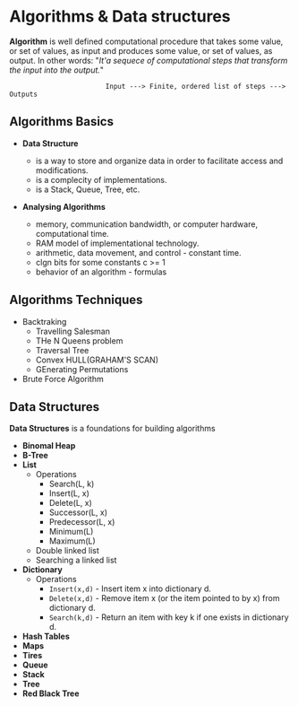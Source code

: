 # Algorithms & Data structures

**Algorithm** is well defined computational procedure that takes some value, or set of values, as input and produces some value, or set of values, as output. In other words: "*It'a sequece of computational steps that transform the input into the output.*"

                            Input ---> Finite, ordered list of steps ---> Outputs

## Algorithms Basics

- **Data Structure**
  - is a way to store and organize data in order to facilitate access and modifications.
  - is a complecity of implementations.
  - is a Stack, Queue, Tree, etc.

- **Analysing Algorithms**
  - memory, communication bandwidth, or computer hardware, computational time.
  - RAM model of implementational technology.
  - arithmetic, data movement, and control - constant time.
  - clgn bits for some constants c >= 1
  - behavior of an algorithm - formulas
 
## Algorithms Techniques

- Backtraking
  - Travelling Salesman
  - THe N Queens problem
  - Traversal Tree
  - Convex HULL(GRAHAM'S SCAN)
  - GEnerating Permutations
- Brute Force Algorithm

## Data Structures

**Data Structures** is a foundations for building algorithms

- **Binomal Heap**
- **B-Tree**
- **List**
  - Operations
    - Search(L, k)
    - Insert(L, x)
    - Delete(L, x)
    - Successor(L, x)
    - Predecessor(L, x)
    - Minimum(L)
    - Maximum(L)
  - Double linked list
  - Searching a linked list
- **Dictionary**
  - Operations
    - `Insert(x,d)` - Insert item x into dictionary d.
    - `Delete(x,d)` - Remove item x (or the item pointed to by x) from dictionary d.
    - `Search(k,d)` - Return an item with key k if one exists in dictionary d.
- **Hash Tables**
- **Maps**
- **Tires**
- **Queue**
- **Stack**
- **Tree**
- **Red Black Tree**
